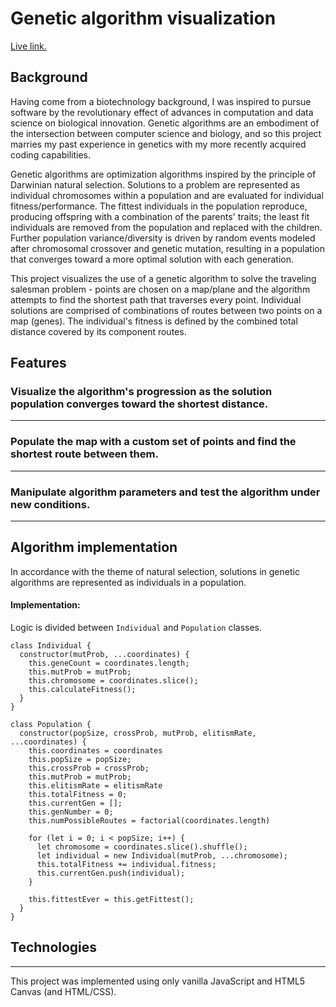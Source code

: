 # Genetic algorithm visualization

[Live link.](https://abelchiao.github.io/genetic-algorithm-visualization/)

## Background
<!-- ___ -->
Having come from a biotechnology background, I was inspired to pursue software by the revolutionary effect of advances in computation and data science on biological innovation.
Genetic algorithms are an embodiment of the intersection between computer science and biology, and so this project marries my past experience in genetics with my more recently acquired coding capabilities.

Genetic algorithms are optimization algorithms inspired by the principle of Darwinian natural selection.
Solutions to a problem are represented as individual chromosomes within a population and are evaluated for individual fitness/performance.
The fittest individuals in the population reproduce, producing offspring with a combination of the parents' traits; the least fit individuals are removed from the population and replaced with the children.
Further population variance/diversity is driven by random events modeled after chromosomal crossover and genetic mutation, resulting in a population that converges toward a more optimal solution with each generation. 

This project visualizes the use of a genetic algorithm to solve the traveling salesman problem - points are chosen on a map/plane and the algorithm attempts to find the shortest path that traverses every point.
Individual solutions are comprised of combinations of routes between two points on a map (genes).
The individual's fitness is defined by the combined total distance covered by its component routes.


## Features
<!-- ___ -->
### Visualize the algorithm's progression as the solution population converges toward the shortest distance.
___

### Populate the map with a custom set of points and find the shortest route between them.
___

### Manipulate algorithm parameters and test the algorithm under new conditions.
___

## Algorithm implementation
<!-- ___ -->
In accordance with the theme of natural selection, solutions in genetic algorithms are represented as individuals in a population. 


#### Implementation: 
Logic is divided between ```Individual``` and ```Population``` classes.
```
class Individual {
  constructor(mutProb, ...coordinates) {
    this.geneCount = coordinates.length;
    this.mutProb = mutProb;
    this.chromosome = coordinates.slice();
    this.calculateFitness();
  }
}
```
```
class Population {
  constructor(popSize, crossProb, mutProb, elitismRate, ...coordinates) {
    this.coordinates = coordinates
    this.popSize = popSize;
    this.crossProb = crossProb;
    this.mutProb = mutProb;
    this.elitismRate = elitismRate
    this.totalFitness = 0;
    this.currentGen = [];
    this.genNumber = 0;
    this.numPossibleRoutes = factorial(coordinates.length)
    
    for (let i = 0; i < popSize; i++) {
      let chromosome = coordinates.slice().shuffle();
      let individual = new Individual(mutProb, ...chromosome);
      this.totalFitness += individual.fitness;
      this.currentGen.push(individual);
    }

    this.fittestEver = this.getFittest();
  }
}
```

## Technologies
___
This project was implemented using only vanilla JavaScript and HTML5 Canvas (and HTML/CSS).